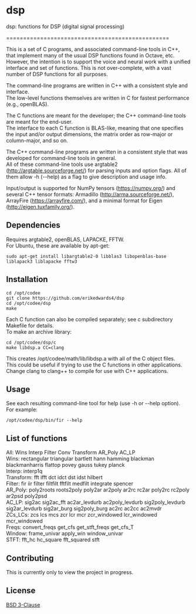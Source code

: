 # dsp

dsp: functions for DSP (digital signal processing)

================================================

This is a set of C programs, and associated command-line tools in C++,  
that implement many of the usual DSP functions found in Octave, etc.  
However, the intention is to support the voice and neural work
with a unified interface and set of functions. This is not over-complete,
with a vast number of DSP functions for all purposes.

The command-line programs are written in C++ with a consistent style and interface.  
The low-level functions themselves are written in C for fastest performance (e.g., openBLAS).  

The C functions are meant for the developer; the C++ command-line tools are meant for the end-user.  
The interface to each C function is BLAS-like, meaning that one specifies the input and/or output dimensions, 
the matrix order as row-major or column-major, and so on.

The C++ command-line programs are written in a consistent style that was developed for command-line tools in general.  
All of these command-line tools use argtable2 (http://argtable.sourceforge.net/) for parsing
inputs and option flags. All of them allow -h (--help) as a flag to give description and usage info.

Input/output is supported for NumPy tensors (https://numpy.org/)
and several C++ tensor formats: Armadillo (http://arma.sourceforge.net/),
ArrayFire (https://arrayfire.com/), and a minimal format for Eigen (http://eigen.tuxfamily.org/).


## Dependencies
Requires argtable2, openBLAS, LAPACKE, FFTW.  
For Ubuntu, these are available by apt-get:  
```
sudo apt-get install libargtable2-0 libblas3 libopenblas-base liblapack3 liblapacke fftw3
```


## Installation
```
cd /opt/codee
git clone https://github.com/erikedwards4/dsp
cd /opt/codee/dsp
make
```

Each C function can also be compiled separately; see c subdirectory Makefile for details.  
To make an archive library:  
```
cd /opt/codee/dsp/c
make libdsp.a CC=clang
```
This creates /opt/codee/math/lib/libdsp.a with all of the C object files.  
This could be useful if trying to use the C functions in other applications.  
Change clang to clang++ to compile for use with C++ applications.  


## Usage
See each resulting command-line tool for help (use -h or --help option).  
For example:  
```
/opt/codee/dsp/bin/fir --help
```


## List of functions
All: Wins Interp Filter Conv Transform AR_Poly AC_LP  
Wins: rectangular triangular bartlett hann hamming blackman blackmanharris flattop povey gauss tukey planck  
Interp: interp1q  
Transform: fft ifft dct idct dst idst hilbert  
Filter: fir iir filter filtfilt fftfilt medfilt integrate spencer  
AR_Poly: poly2roots roots2poly poly2ar ar2poly ar2rc rc2ar poly2rc rc2poly ar2psd poly2psd  
AC_LP: sig2ac sig2ac_fft ac2ar_levdurb ac2poly_levdurb sig2poly_levdurb sig2ar_levdurb sig2ar_burg sig2poly_burg ac2rc ac2cc ac2mvdr  
ZCs_LCs: zcs lcs mcs zcr lcr mcr zcr_windowed lcr_windowed mcr_windowed  
Freqs: convert_freqs get_cfs get_stft_freqs get_cfs_T  
Window: frame_univar apply_win window_univar  
STFT: fft_hc hc_square fft_squared stft  


## Contributing
This is currently only to view the project in progress.


## License
[BSD 3-Clause](https://choosealicense.com/licenses/bsd-3-clause/)

